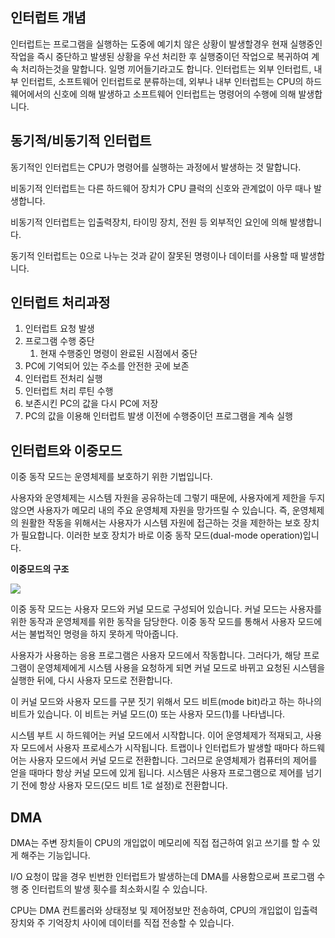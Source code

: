 ## 인터럽트 개념

인터럽트는 프로그램을 실행하는 도중에 예기치 않은 상황이 발생할경우 현재 실행중인 작업을 즉시 중단하고 발생된 상황을 우선 처리한 후 실행중이던 작업으로 복귀하여 계속 처리하는것을 말합니다. 일명 끼어들기라고도 합니다. 인터럽트는 외부 인터럽트, 내부 인터럽트, 소프트웨어 인터럽트로 분류하는데, 외부나 내부 인터럽트는 CPU의 하드웨어에서의 신호에 의해 발생하고 소프트웨어 인터럽트는 명령어의 수행에 의해 발생합니다.

## 동기적/비동기적 인터럽트

동기적인 인터럽트는 CPU가 명령어를 실행하는 과정에서 발생하는 것 말합니다.

비동기적 인터럽트는 다른 하드웨어 장치가 CPU 클럭의 신호와 관계없이 아무 때나 발생합니다.

비동기적 인터럽트는 입출력장치, 타이밍 장치, 전원 등 외부적인 요인에 의해 발생합니다.

동기적 인터럽트는 0으로 나누는 것과 같이 잘못된 명령이나 데이터를 사용할 때 발생합니다.

## 인터럽트 처리과정

1. 인터럽트 요청 발생
2. 프로그램 수행 중단
   1. 현재 수행중인 명령이 완료된 시점에서 중단
3. PC에 기억되어 있는 주소를 안전한 곳에 보존
4. 인터럽트 전처리 실행
5. 인터럽트 처리 루틴 수행
6. 보존시킨 PC의 값을 다시 PC에 저장
7. PC의 값을 이용해 인터럽트 발생 이전에 수행중이던 프로그램을 계속 실행

## 인터럽트와 이중모드

이중 동작 모드는 운영체제를 보호하기 위한 기법입니다.

사용자와 운영체제는 시스템 자원을 공유하는데 그렇기 때문에, 사용자에게 제한을 두지 않으면 사용자가 메모리 내의 주요 운영체제 자원을 망가뜨릴 수 있습니다. 즉, 운영체제의 원활한 작동을 위해서는 사용자가 시스템 자원에 접근하는 것을 제한하는 보호 장치가 필요합니다. 이러한 보호 장치가 바로 이중 동작 모드(dual-mode operation)입니다.

**이중모드의 구조**

![](https://t1.daumcdn.net/cfile/tistory/9909C5395BA80FD907)

이중 동작 모드는 사용자 모드와 커널 모드로 구성되어 있습니다. 커널 모드는 사용자를 위한 동작과 운영체제를 위한 동작을 담당한다. 이중 동작 모드를 통해서 사용자 모드에서는 불법적인 명령을 하지 못하게 막아줍니다.

사용자가 사용하는 응용 프로그램은 사용자 모드에서 작동합니다. 그러다가, 해당 프로그램이 운영체제에게 시스템 사용을 요청하게 되면 커널 모드로 바뀌고 요청된 시스템을 실행한 뒤에, 다시 사용자 모드로 전환합니다.

이 커널 모드와 사용자 모드를 구분 짓기 위해서 모드 비트(mode bit)라고 하는 하나의 비트가 있습니다. 이 비트는 커널 모드(0) 또는 사용자 모드(1)를 나타냅니다.

시스템 부트 시 하드웨어는 커널 모드에서 시작합니다. 이어 운영체제가 적재되고, 사용자 모드에서 사용자 프로세스가 시작됩니다. 트랩이나 인터럽트가 발생할 때마다 하드웨어는 사용자 모드에서 커널 모드로 전환합니다. 그러므로 운영체제가 컴퓨터의 제어를 얻을 때마다 항상 커널 모드에 있게 됩니다. 시스템은 사용자 프로그램으로 제어를 넘기기 전에 항상 사용자 모드(모드 비트 1로 설정)로 전환합니다.

## DMA

DMA는 주변 장치들이 CPU의 개입없이 메모리에 직접 접근하여 읽고 쓰기를 할 수 있게 해주는 기능입니다.

I/O 요청이 많을 경우 빈번한 인터럽트가 발생하는데 DMA를 사용함으로써 프로그램 수행 중 인터럽트의 발생 횟수를 최소화시킬 수 있습니다.

CPU는 DMA 컨트롤러와 상태정보 및 제어정보만 전송하여, CPU의 개입없이 입출력장치와 주 기억장치 사이에 데이터를 직접 전송할 수 있습니다.